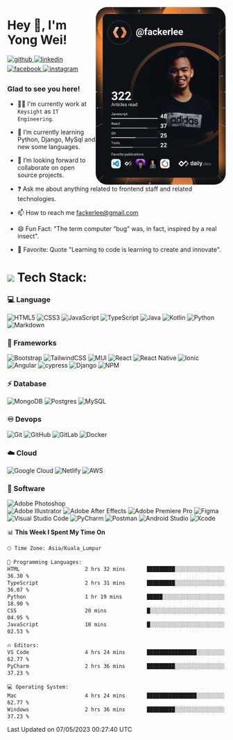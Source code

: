 <a href="https://app.daily.dev/fackerlee"><img src="https://github.com/fackerlee/fackerlee/blob/master/devcard.svg" align="right" width=300px alt="Yong Wei's Dev Card"/></a>  

# Hey 👋, I'm Yong Wei!  
  
<a href="https://github.com/fackerlee" target="_blank">
<img src=https://img.shields.io/badge/github-%2324292e.svg?&style=for-the-badge&logo=github&logoColor=white alt=github style="margin-bottom: 5px;" />
</a>
<a href="https://linkedin.com/in/yongw3i" target="_blank">
<img src=https://img.shields.io/badge/linkedin-%231E77B5.svg?&style=for-the-badge&logo=linkedin&logoColor=white alt=linkedin style="margin-bottom: 5px;" />
</a>
<a href="https://www.facebook.com/yong.wei.908" target="_blank">
<img src=https://img.shields.io/badge/facebook-%232E87FB.svg?&style=for-the-badge&logo=facebook&logoColor=white alt=facebook style="margin-bottom: 5px;" />
</a>
<a href="https://instagram.com/facker_lee" target="_blank">
<img src=https://img.shields.io/badge/instagram-%23000000.svg?&style=for-the-badge&logo=instagram&logoColor=white alt=instagram style="margin-bottom: 5px;" />
</a>  
  

### Glad to see you here!  

- 🧑‍💻 I'm currently work at `Keysight` as `IT Engineering`. 

- 🌱 I’m currently learning Python, Django, MySql and new some languages.

- 👯 I’m looking forward to collaborate on open source projects.

- ❓ Ask me about anything related to frontend staff and related technologies.  
  
- 📫 How to reach me <a href="fackerlee@gmail.com">fackerlee@gmail.com</a>

- 😄 Fun Fact: "The term computer “bug” was, in fact, inspired by a real insect".

- 🤩 Favorite: Quote "Learning to code is learning to create and innovate".

# <img src="https://media2.giphy.com/media/QssGEmpkyEOhBCb7e1/giphy.gif?cid=ecf05e47a0n3gi1bfqntqmob8g9aid1oyj2wr3ds3mg700bl&rid=giphy.gif" width ="25"> Tech Stack:

### 💻 Language 
![HTML5](https://img.shields.io/badge/html5-%23E34F26.svg?style=for-the-badge&logo=html5&logoColor=white) 
![CSS3](https://img.shields.io/badge/css3-%231572B6.svg?style=for-the-badge&logo=css3&logoColor=white)
![JavaScript](https://img.shields.io/badge/javascript-%23323330.svg?style=for-the-badge&logo=javascript&logoColor=%23F7DF1E) 
![TypeScript](https://img.shields.io/badge/typescript-%23007ACC.svg?style=for-the-badge&logo=typescript&logoColor=white) 
![Java](https://img.shields.io/badge/java-%23ED8B00.svg?style=for-the-badge&logo=java&logoColor=white)
![Kotlin](https://img.shields.io/badge/kotlin-%230095D5.svg?style=for-the-badge&logo=kotlin&logoColor=white) 
![Python](https://img.shields.io/badge/python-3670A0?style=for-the-badge&logo=python&logoColor=ffdd54)
![Markdown](https://img.shields.io/badge/markdown-%23000000.svg?style=for-the-badge&logo=markdown&logoColor=white)

### 🚀 Frameworks 
![Bootstrap](https://img.shields.io/badge/bootstrap-%23563D7C.svg?style=for-the-badge&logo=bootstrap&logoColor=white) 
![TailwindCSS](https://img.shields.io/badge/tailwindcss-%2338B2AC.svg?style=for-the-badge&logo=tailwind-css&logoColor=white) 
![MUI](https://img.shields.io/badge/MUI-%230081CB.svg?style=for-the-badge&logo=material-ui&logoColor=white) 
![React](https://img.shields.io/badge/react-%2320232a.svg?style=for-the-badge&logo=react&logoColor=%2361DAFB) 
![React Native](https://img.shields.io/badge/react_native-%2320232a.svg?style=for-the-badge&logo=react&logoColor=%2361DAFB) 
![Ionic](https://img.shields.io/badge/Ionic-3880FF?style=for-the-badge&logo=ionic&logoColor=white)
![Angular](https://img.shields.io/badge/angular-%23DD0031.svg?style=for-the-badge&logo=angular&logoColor=white)
![cypress](https://img.shields.io/badge/-cypress-%23E5E5E5?style=for-the-badge&logo=cypress&logoColor=058a5e)
![Django](https://img.shields.io/badge/django-%23092E20.svg?style=for-the-badge&logo=django&logoColor=white) 
![NPM](https://img.shields.io/badge/NPM-%23000000.svg?style=for-the-badge&logo=npm&logoColor=white)

### ⚡ Database
![MongoDB](https://img.shields.io/badge/MongoDB-%234ea94b.svg?style=for-the-badge&logo=mongodb&logoColor=white) 
![Postgres](https://img.shields.io/badge/postgres-%23316192.svg?style=for-the-badge&logo=postgresql&logoColor=white)
![MySQL](https://img.shields.io/badge/mysql-%2300f.svg?style=for-the-badge&logo=mysql&logoColor=white)

### ♾️ Devops
![Git](https://img.shields.io/badge/git-%23F05033.svg?style=for-the-badge&logo=git&logoColor=white)
![GitHub](https://img.shields.io/badge/github-%23121011.svg?style=for-the-badge&logo=github&logoColor=white)
![GitLab](https://img.shields.io/badge/gitlab-%23181717.svg?style=for-the-badge&logo=gitlab&logoColor=white)
![Docker](https://img.shields.io/badge/docker-%230db7ed.svg?style=for-the-badge&logo=docker&logoColor=white)

### ☁️ Cloud
![Google Cloud](https://img.shields.io/badge/Google%20Cloud-%234285F4.svg?style=for-the-badge&logo=google-cloud&logoColor=white) 
![Netlify](https://img.shields.io/badge/netlify-%23000000.svg?style=for-the-badge&logo=netlify&logoColor=#00C7B7) 
![AWS](https://img.shields.io/badge/AWS-%23FF9900.svg?style=for-the-badge&logo=amazon-aws&logoColor=white)

### 👾 Software
![Adobe Photoshop](https://img.shields.io/badge/adobephotoshop-%2331A8FF.svg?style=for-the-badge&logo=adobephotoshop&logoColor=white) 	
![Adobe Illustrator](https://img.shields.io/badge/adobeillustrator-%23FF9A00.svg?style=for-the-badge&logo=adobeillustrator&logoColor=white) 
![Adobe After Effects](https://img.shields.io/badge/Adobe%20After%20Effects-9999FF.svg?style=for-the-badge&logo=Adobe%20After%20Effects&logoColor=white)
![Adobe Premiere Pro](https://img.shields.io/badge/Adobe%20Premiere%20Pro-9999FF.svg?style=for-the-badge&logo=Adobe%20Premiere%20Pro&logoColor=white) 
![Figma](https://img.shields.io/badge/figma-%23F24E1E.svg?style=for-the-badge&logo=figma&logoColor=white) 
![Visual Studio Code](https://img.shields.io/badge/Visual%20Studio%20Code-0078d7.svg?style=for-the-badge&logo=visual-studio-code&logoColor=white)
![PyCharm](https://img.shields.io/badge/pycharm-143?style=for-the-badge&logo=pycharm&logoColor=black&color=black&labelColor=green)
![Postman](https://img.shields.io/badge/Postman-FF6C37?style=for-the-badge&logo=postman&logoColor=white) 
![Android Studio](https://img.shields.io/badge/Android%20Studio-3DDC84.svg?style=for-the-badge&logo=android-studio&logoColor=white)
![Xcode](https://img.shields.io/badge/Xcode-007ACC?style=for-the-badge&logo=Xcode&logoColor=white)

<!--START_SECTION:waka-->
📊 **This Week I Spent My Time On** 

```text
🕑︎ Time Zone: Asia/Kuala_Lumpur

💬 Programming Languages: 
HTML                     2 hrs 32 mins       █████████░░░░░░░░░░░░░░░░   36.30 % 
TypeScript               2 hrs 31 mins       █████████░░░░░░░░░░░░░░░░   36.07 % 
Python                   1 hr 19 mins        █████░░░░░░░░░░░░░░░░░░░░   18.90 % 
CSS                      20 mins             █░░░░░░░░░░░░░░░░░░░░░░░░   04.95 % 
JavaScript               10 mins             █░░░░░░░░░░░░░░░░░░░░░░░░   02.53 % 

🔥 Editors: 
VS Code                  4 hrs 24 mins       ████████████████░░░░░░░░░   62.77 % 
PyCharm                  2 hrs 36 mins       █████████░░░░░░░░░░░░░░░░   37.23 % 

💻 Operating System: 
Mac                      4 hrs 24 mins       ████████████████░░░░░░░░░   62.77 % 
Windows                  2 hrs 36 mins       █████████░░░░░░░░░░░░░░░░   37.23 % 
```


 Last Updated on 07/05/2023 00:27:40 UTC
<!--END_SECTION:waka-->
